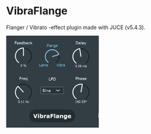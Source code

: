 # VibraFlange
Flanger / Vibrato -effect plugin made with JUCE (v5.4.3).

<p align="left">
		<img src="Images/VibraFlangeScreenshot.PNG" width="250">
	</p>
